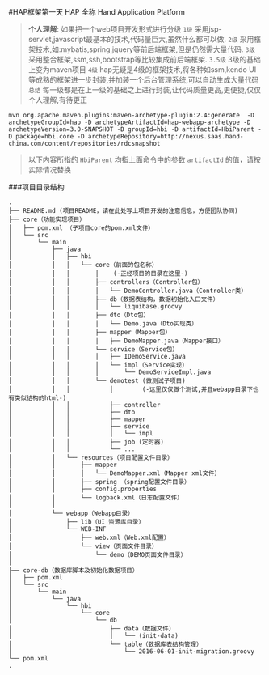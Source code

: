 #HAP框架第一天
HAP 全称 Hand Application Platform
> __个人理解__: 如果把一个web项目开发形式进行分级
> `1级`   采用jsp-servlet,javascript最基本的技术,代码量巨大,虽然什么都可以做.
> `2级`   采用框架技术,如:mybatis,spring,jquery等前后端框架,但是仍然需大量代码.
> `3级`   采用整合框架,ssm,ssh,bootstrap等比较集成前后端框架.
> `3.5级` 3级的基础上变为maven项目
> `4级`   hap无疑是4级的框架技术,将各种如ssm,kendo UI等成熟的框架进一步封装,并加装一个后台管理系统,可以自动生成大量代码
> `总结`  每一级都是在上一级的基础之上进行封装,让代码质量更高,更便捷,仅仅个人理解,有待更正

```
mvn org.apache.maven.plugins:maven-archetype-plugin:2.4:generate  -D archetypeGroupId=hap -D archetypeArtifactId=hap-webapp-archetype -D archetypeVersion=3.0-SNAPSHOT -D groupId=hbi -D artifactId=HbiParent -D package=hbi.core -D archetypeRepository=http://nexus.saas.hand-china.com/content/repositories/rdcsnapshot
```
> 以下内容所指的 `HbiParent` 均指上面命令中的参数 `artifactId` 的值，请按实际情况替换

###项目目录结构
```
.
├── README.md (项目README，请在此处写上项目开发的注意信息，方便团队协同)
├── core（功能实现项目）
│   ├── pom.xml （子项目core的pom.xml文件）
│   └── src
│       └── main
│           ├── java
│           │   ├── hbi
│           │   │   └── core（前面的包名称）
│           │   │       │    (-正经项目的目录在这里-)
│           │   │       ├── controllers（Controller包）
│           │   │       │   └── DemoController.java（Controller类）
│           │   │       ├── db（数据表结构，数据初始化入口文件）
│           │   │       │   └── liquibase.groovy
│           │   │       ├── dto（Dto包）
│           │   │       │   └── Demo.java（Dto实现类）
│           │   │       ├── mapper（Mapper包）
│           │   │       │   ├── DemoMapper.java（Mapper接口）
│           │   │       └── service（Service包）
│           │   │       │   ├── IDemoService.java
│           │   │       │   └── impl（Service实现）
│           │   │       │       └── DemoServiceImpl.java
│           │   │       └── demotest (做测试子项目)
│           │   │           │        (-这里仅仅做个测试,并且webapp目录下也有类似结构的html-)
│           │   │           ├── controller
│           │   │           ├── dto
│           │   │           ├── mapper
│           │   │           ├── service
│           │   │           │   └── impl 
│           │   │           ├── job (定时器)
│           │   │           └── ...
│           │   └── resources（项目配置文件目录）
│           │       ├── mapper
│           │       │   └── DemoMapper.xml（Mapper xml文件）
│           │       ├── spring （spring配置文件目录）
│           │       ├── config.properties
│           │       └── logback.xml（日志配置文件）
│           │
│           └── webapp（Webapp目录）
│               ├── lib（UI 资源库目录）
│               └── WEB-INF
│                   ├── web.xml（Web.xml配置）
│                   └── view（页面文件目录）
│                       └── demo（DEMO页面文件目录）
│
├── core-db（数据库脚本及初始化数据项目）
│   ├── pom.xml
│   └── src
│       └── main
│           └── java
│               └── hbi
│                   └── core
│                       └── db
│                           ├── data（数据文件）
│                           │   └── (init-data)
│                           └── table（数据库表结构管理）
│                               └── 2016-06-01-init-migration.groovy
└── pom.xml
.
```